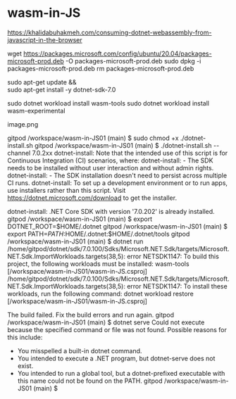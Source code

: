 # wasm-in-JS

https://khalidabuhakmeh.com/consuming-dotnet-webassembly-from-javascript-in-the-browser


wget https://packages.microsoft.com/config/ubuntu/20.04/packages-microsoft-prod.deb -O packages-microsoft-prod.deb
sudo dpkg -i packages-microsoft-prod.deb
rm packages-microsoft-prod.deb

sudo apt-get update && \
  sudo apt-get install -y dotnet-sdk-7.0

sudo dotnet workload install wasm-tools
sudo dotnet workload install wasm-experimental


image.png




gitpod /workspace/wasm-in-JS01 (main) $ sudo chmod +x ./dotnet-install.sh
gitpod /workspace/wasm-in-JS01 (main) $ ./dotnet-install.sh --channel 7.0.2xx
dotnet-install: Note that the intended use of this script is for Continuous Integration (CI) scenarios, where:
dotnet-install: - The SDK needs to be installed without user interaction and without admin rights.
dotnet-install: - The SDK installation doesn't need to persist across multiple CI runs.
dotnet-install: To set up a development environment or to run apps, use installers rather than this script. Visit https://dotnet.microsoft.com/download to get the installer.

dotnet-install: .NET Core SDK with version '7.0.202' is already installed.
gitpod /workspace/wasm-in-JS01 (main) $ export DOTNET_ROOT=$HOME/.dotnet
gitpod /workspace/wasm-in-JS01 (main) $ export PATH=$PATH:$HOME/.dotnet:$HOME/.dotnet/tools
gitpod /workspace/wasm-in-JS01 (main) $ dotnet run
/home/gitpod/dotnet/sdk/7.0.100/Sdks/Microsoft.NET.Sdk/targets/Microsoft.NET.Sdk.ImportWorkloads.targets(38,5): error NETSDK1147: To build this project, the following workloads must be installed: wasm-tools [/workspace/wasm-in-JS01/wasm-in-JS.csproj]
/home/gitpod/dotnet/sdk/7.0.100/Sdks/Microsoft.NET.Sdk/targets/Microsoft.NET.Sdk.ImportWorkloads.targets(38,5): error NETSDK1147: To install these workloads, run the following command: dotnet workload restore [/workspace/wasm-in-JS01/wasm-in-JS.csproj]

The build failed. Fix the build errors and run again.
gitpod /workspace/wasm-in-JS01 (main) $ dotnet serve
Could not execute because the specified command or file was not found.
Possible reasons for this include:
  * You misspelled a built-in dotnet command.
  * You intended to execute a .NET program, but dotnet-serve does not exist.
  * You intended to run a global tool, but a dotnet-prefixed executable with this name could not be found on the PATH.
gitpod /workspace/wasm-in-JS01 (main) $ 